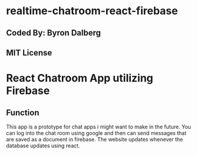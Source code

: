 # realtime-chatroom-react-firebase

## Coded By: Byron Dalberg
## MIT License

# React Chatroom App utilizing Firebase

## Function

This app is a prototype for chat apps i might want to make in the future. You can log into the chat room using google and then can send messages that are saved as a document in firebase. The website updates whenever the database updates using react.
